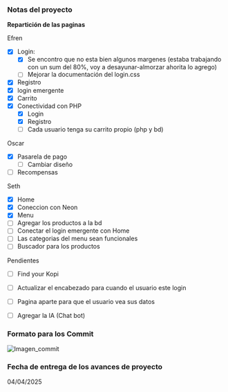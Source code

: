### Notas del proyecto

**Repartición de las paginas**

Efren
- [x] Login: 
    - [x] Se encontro que no esta bien algunos margenes (estaba trabajando con un sum del 80%, voy a desayunar-almorzar ahorita lo agrego)
    - [ ] Mejorar la documentación del login.css
- [x] Registro
- [x] login emergente
- [x] Carrito
- [x] Conectividad con PHP 
    - [x] Login
    - [x] Registro
    - [ ] Cada usuario tenga su carrito propio (php y bd)

Oscar
- [x] Pasarela de pago
    - [ ] Cambiar diseño
- [ ] Recompensas

Seth
- [x] Home 
- [x] Coneccion con Neon
- [x] Menu
- [ ] Agregar los productos a la bd
- [ ] Conectar el login emergente con Home
- [ ] Las categorias del menu sean funcionales
- [ ] Buscador para los productos

Pendientes
- [ ] Find your Kopi 
- [ ] Actualizar el encabezado para cuando el usuario este login
- [ ] Pagina aparte para que el usuario vea sus datos
- [ ] Agregar la IA (Chat bot)
 


### Formato para los Commit
![Imagen_commit](assets/img/md/formato_pull.jpg)


### Fecha de entrega de los avances de proyecto
04/04/2025 